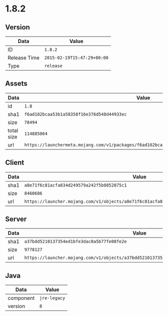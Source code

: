 # 1.8.2

## Version

|**Data**        | **Value**                 |
|----------------|-------------------------|
| ID   | ```1.8.2```   |
| Release Time   | ```2015-02-19T15:47:29+00:00```   |
| Type   | ```release```   |

## Assets

|**Data**        | **Value**                 |
|----------------|-------------------------|
| id   | ```1.8```   |
| sha1   | ```f6ad102bcaa53b1a58358f16e376d548d44933ec```   |
| size   | ```78494```   |
| total size  | ```114885064```  |
| url       | ```https://launchermeta.mojang.com/v1/packages/f6ad102bcaa53b1a58358f16e376d548d44933ec/1.8.json``` |

## Client

|**Data**        | **Value**                 |
|----------------|-------------------------|
| sha1   | ```a8e71f6c81acfa834d249579a242f5b0852075c1```   |
| size   | ```8460686```   |
| url       | ```https://launcher.mojang.com/v1/objects/a8e71f6c81acfa834d249579a242f5b0852075c1/client.jar``` |

## Server

|**Data**        | **Value**                 |
|----------------|-------------------------|
| sha1   | ```a37bdd5210137354ed1bfe3dac0a5b77fe08fe2e```   |
| size   | ```9778127```   |
| url       | ```https://launcher.mojang.com/v1/objects/a37bdd5210137354ed1bfe3dac0a5b77fe08fe2e/server.jar``` |

## Java

|**Data**        | **Value**                 |
|----------------|-------------------------|
| component   | ```jre-legacy```   |
| version   | ```8```   |